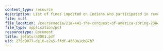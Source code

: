 ```yaml
---
content_type: resource
description: List of fines imposted on Indians who participated in revolt.
file: null
file_location: /coursemedia/21a-441-the-conquest-of-america-spring-2004/275d9077de18e2a5ffdf4f60a1cb87b7_jefatura0001.pdf
file_type: application/pdf
resourcetype: Document
title: jefatura0001.pdf
uid: 275d9077-de18-e2a5-ffdf-4f60a1cb87b7
---
```

